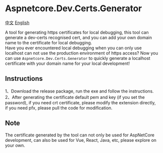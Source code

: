 # Aspnetcore.Dev.Certs.Generator

[中文](README-cn.md) [English](README.md)

A tool for generating https certificates for local debugging, this tool can generate a dev-certs recognised cert, and you can add your own domain name to the certificate for local debugging.   
Have you ever encountered local debugging when you can only use localhost can not use the production environment of https access? Now you can use `Aspnetcore.Dev.Certs.Generator` to quickly generate a localhost certificate with your domain name for your local development!
## Instructions
1、Download the release package, run the exe and follow the instructions.   
2、After generating the certificate default pem and key (if you set the password), if you need crt certificate, please modify the extension directly, if you need pfx, please pull the code for modification.   
## Note
The certificate generated by the tool can not only be used for AspNetCore development, can also be used for Vue, React, Java, etc, please explore on your own.

